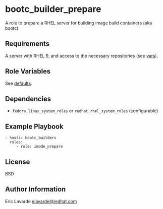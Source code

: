 bootc\_builder\_prepare
=====================

A role to prepare a RHEL server for building image build containers (aka bootc)

Requirements
------------

A server with RHEL 9, and access to the necessary repositories (see [vars](vars/main.yml)).

Role Variables
--------------

See [defaults](defaults/main.yml).

Dependencies
------------

- `fedora.linux_system_roles` or `redhat.rhel_system_roles` (configurable)

Example Playbook
----------------

    - hosts: bootc_builders
      roles:
         - role: imode_prepare

License
-------

BSD

Author Information
------------------

Eric Lavarde <elavarde@redhat.com>
